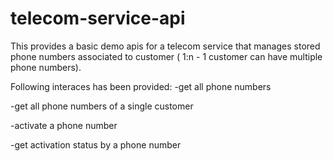 # telecom-service-api

This provides a basic demo apis for a telecom service that manages stored phone numbers associated to customer ( 1:n - 1 customer can have multiple phone numbers). 

Following interaces has been provided:
-get all phone numbers

-get all phone numbers of a single customer

-activate a phone number

-get activation status by a phone number

